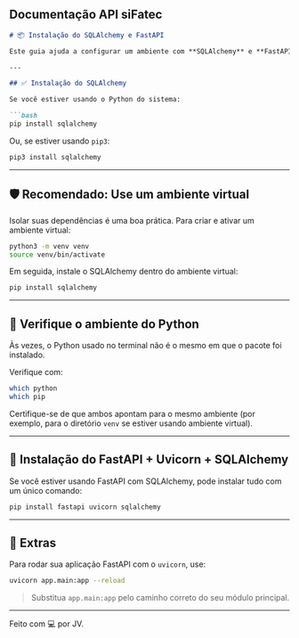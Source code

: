 ## Documentação API siFatec
```markdown
# 📦 Instalação do SQLAlchemy e FastAPI

Este guia ajuda a configurar um ambiente com **SQLAlchemy** e **FastAPI**, incluindo recomendações sobre o uso de ambiente virtual.

---

## ✅ Instalação do SQLAlchemy

Se você estiver usando o Python do sistema:

```bash
pip install sqlalchemy
```

Ou, se estiver usando `pip3`:

```bash
pip3 install sqlalchemy
```

---

## 🛡️ Recomendado: Use um ambiente virtual

Isolar suas dependências é uma boa prática. Para criar e ativar um ambiente virtual:

```bash
python3 -m venv venv
source venv/bin/activate
```

Em seguida, instale o SQLAlchemy dentro do ambiente virtual:

```bash
pip install sqlalchemy
```

---

## 🧪 Verifique o ambiente do Python

Às vezes, o Python usado no terminal não é o mesmo em que o pacote foi instalado.

Verifique com:

```bash
which python
which pip
```

Certifique-se de que ambos apontam para o mesmo ambiente (por exemplo, para o diretório `venv` se estiver usando ambiente virtual).

---

## 🚀 Instalação do FastAPI + Uvicorn + SQLAlchemy

Se você estiver usando FastAPI com SQLAlchemy, pode instalar tudo com um único comando:

```bash
pip install fastapi uvicorn sqlalchemy
```

---

## 📝 Extras

Para rodar sua aplicação FastAPI com o `uvicorn`, use:

```bash
uvicorn app.main:app --reload
```

> Substitua `app.main:app` pelo caminho correto do seu módulo principal.

---

Feito com 💻 por JV.
```

